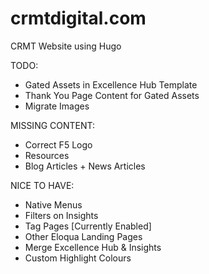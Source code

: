 # crmtdigital.com
CRMT Website using Hugo

TODO:
* Gated Assets in Excellence Hub Template
* Thank You Page Content for Gated Assets
* Migrate Images

MISSING CONTENT:
* Correct F5 Logo
* Resources
* Blog Articles + News Articles

NICE TO HAVE:
* Native Menus
* Filters on Insights
* Tag Pages [Currently Enabled]
* Other Eloqua Landing Pages
* Merge Excellence Hub & Insights
* Custom Highlight Colours
